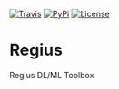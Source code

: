 [![Travis](https://img.shields.io/travis/RegiusQuant/regius.svg?label=Travis%20CI)](https://travis-ci.org/RegiusQuant/regius)
[![PyPi](https://img.shields.io/pypi/v/regius-dl.svg)](https://pypi.org/project/regius-dl/)
[![License](https://img.shields.io/pypi/l/regius-dl.svg)](https://pypi.org/project/regius-dl/)

# Regius
Regius DL/ML Toolbox
